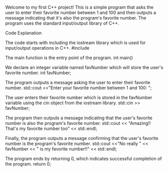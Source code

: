 Welcome to my first C++ project! This is a simple program that asks the user to enter their favorite number between 1 and 100 and then outputs a message indicating that it's also the program's favorite number. The program uses the standard input/output library of C++.

Code Explanation

The code starts with including the iostream library which is used for input/output operations in C++.
#include <iostream>

The main function is the entry point of the program.
int main()

We declare an integer variable named favNumber which will store the user's favorite number.
int favNumber;

The program outputs a message asking the user to enter their favorite number.
std::cout <<"Enter your favorite number between 1 and 100: ";

The user enters their favorite number which is stored in the favNumber variable using the cin object from the iostream library.
std::cin >> favNumber;

The program then outputs a message indicating that the user's favorite number is also the program's favorite number.
std::cout << "Amazing!! That's my favorite number too" << std::endl;

Finally, the program outputs a message confirming that the user's favorite number is the program's favorite number.
std::cout  <<"No really " << favNumber << " is my favorite number!!" << std::endl;

The program ends by returning 0, which indicates successful completion of the program.
return 0;

